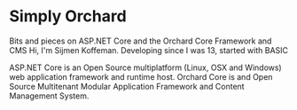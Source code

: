 # Simply Orchard
Bits and pieces on ASP.NET Core and the Orchard Core Framework and CMS
Hi, I'm Sijmen Koffeman.
Developing since I was 13, started with BASIC

ASP.NET Core is an Open Source multiplatform (Linux, OSX and Windows) web application framework and runtime host.
Orchard Core is and Open Source Multitenant Modular Application Framework and  Content Management System.
